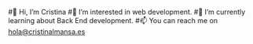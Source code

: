 #👋 Hi, I’m Cristina
#👀 I’m interested in web development.
#🌱 I’m currently learning about Back End development.
#📫 You can reach me on hola@cristinalmansa.es 
